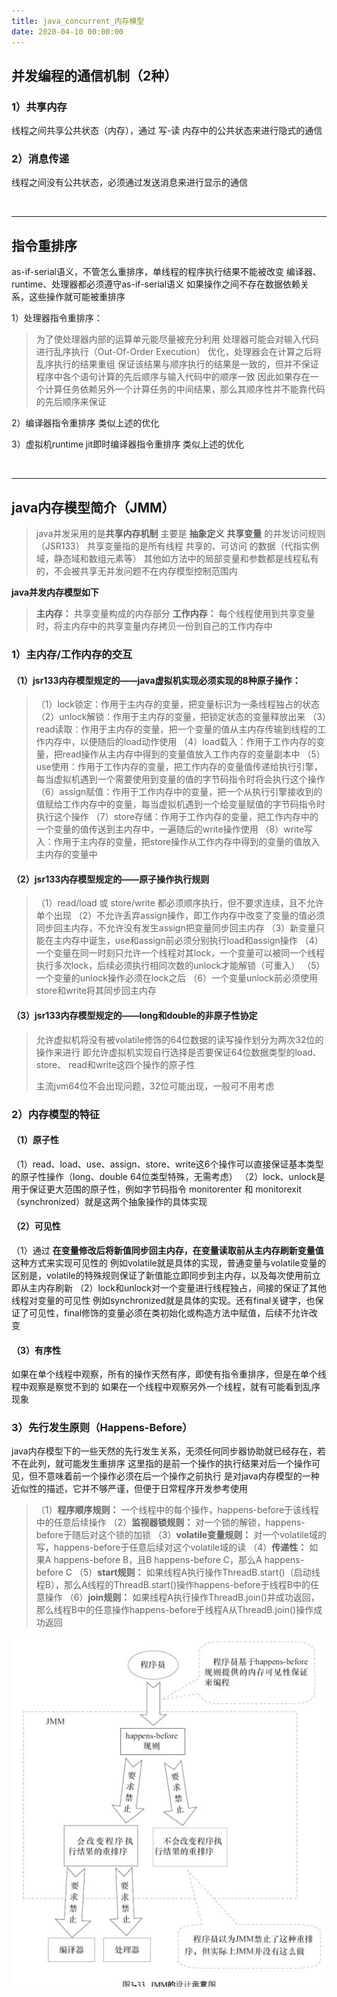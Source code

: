```yaml
---
title: java_concurrent_内存模型
date: 2020-04-10 00:00:00
---
```


## 并发编程的通信机制（2种）

### 1）共享内存
线程之间共享公共状态（内存），通过 写-读 内存中的公共状态来进行隐式的通信

### 2）消息传递
线程之间没有公共状态，必须通过发送消息来进行显示的通信


<br/>
<hr/>

## 指令重排序
as-if-serial语义，不管怎么重排序，单线程的程序执行结果不能被改变
编译器、runtime、处理器都必须遵守as-if-serial语义
如果操作之间不存在数据依赖关系，这些操作就可能被重排序

1）处理器指令重排序：
>为了使处理器内部的运算单元能尽量被充分利用
>处理器可能会对输入代码进行乱序执行（Out-Of-Order Execution） 优化，处理器会在计算之后将乱序执行的结果重组
>保证该结果与顺序执行的结果是一致的，但并不保证程序中各个语句计算的先后顺序与输入代码中的顺序一致
>因此如果存在一个计算任务依赖另外一个计算任务的中间结果，那么其顺序性并不能靠代码的先后顺序来保证

2）编译器指令重排序
类似上述的优化

3）虚拟机runtime jit即时编译器指令重排序
类似上述的优化


<br/>
<hr/>


## java内存模型简介（JMM）
>java并发采用的是**共享内存机制**
>主要是 **抽象定义** **共享变量** 的并发访问规则（JSR133）
>共享变量指的是所有线程 共享的、可访问 的数据（代指实例域，静态域和数组元素等）
>其他如方法中的局部变量和参数都是线程私有的，不会被共享无并发问题不在内存模型控制范围内

**java并发内存模型如下**
>**主内存：** 共享变量构成的内存部分
>**工作内存：** 每个线程使用到共享变量时，将主内存中的共享变量内存拷贝一份到自己的工作内存中

### 1）主内存/工作内存的交互

#### （1）jsr133内存模型规定的——java虚拟机实现必须实现的8种原子操作：
>（1）lock锁定：作用于主内存的变量，把变量标识为一条线程独占的状态
>（2）unlock解锁：作用于主内存的变量，把锁定状态的变量释放出来
>（3）read读取：作用于主内存的变量，把一个变量的值从主内存传输到线程的工作内存中，以便随后的load动作使用
>（4）load载入：作用于工作内存的变量，把read操作从主内存中得到的变量值放入工作内存的变量副本中
>（5）use使用：作用于工作内存的变量，把工作内存的变量值传递给执行引擎，每当虚拟机遇到一个需要使用到变量的值的字节码指令时将会执行这个操作
>（6）assign赋值：作用于工作内存中的变量，把一个从执行引擎接收到的值赋给工作内存中的变量，每当虚拟机遇到一个给变量赋值的字节码指令时执行这个操作
>（7）store存储：作用于工作内存的变量，把工作内存中的一个变量的值传送到主内存中，一遍随后的write操作使用
>（8）write写入：作用于主内存的变量，把store操作从工作内存中得到的变量的值放入主内存的变量中

#### （2）jsr133内存模型规定的——原子操作执行规则
>（1）read/load 或 store/write 都必须顺序执行，但不要求连续，且不允许单个出现
>（2）不允许丢弃assign操作，即工作内存中改变了变量的值必须同步回主内存，不允许没有发生assign把变量同步回主内存
>（3）新变量只能在主内存中诞生，use和assign前必须分别执行load和assign操作
>（4）一个变量在同一时刻只允许一个线程对其lock，一个变量可以被同一个线程执行多次lock，后续必须执行相同次数的unlock才能解锁（可重入）
>（5）一个变量的unlock操作必须在lock之后
>（6）一个变量unlock前必须使用store和write将其同步回主内存

#### （3）jsr133内存模型规定的——long和double的非原子性协定
>允许虚拟机将没有被volatile修饰的64位数据的读写操作划分为两次32位的操作来进行
>即允许虚拟机实现自行选择是否要保证64位数据类型的load、 store、 read和write这四个操作的原子性
>
>主流jvm64位不会出现问题，32位可能出现，一般可不用考虑


### 2）内存模型的特征

#### （1）原子性
（1）read、load、use、assign、store、write这6个操作可以直接保证基本类型的原子性操作（long、double 64位类型特殊，无需考虑）
（2）lock、unlock是用于保证更大范围的原子性，例如字节码指令 monitorenter 和 monitorexit （synchronized）就是这两个抽象操作的具体实现

#### （2）可见性
（1）通过 **在变量修改后将新值同步回主内存，在变量读取前从主内存刷新变量值** 这种方式来实现可见性的
例如volatile就是具体的实现，普通变量与volatile变量的区别是，volatile的特殊规则保证了新值能立即同步到主内存，以及每次使用前立即从主内存刷新
（2）lock和unlock对一个变量进行线程独占，间接的保证了其他线程对变量的可见性
例如synchronized就是具体的实现。还有final关键字，也保证了可见性，final修饰的变量必须在类初始化或构造方法中赋值，后续不允许改变

#### （3）有序性
如果在单个线程中观察，所有的操作天然有序，即使有指令重排序，但是在单个线程中观察是察觉不到的
如果在一个线程中观察另外一个线程，就有可能看到乱序现象


### 3）先行发生原则（Happens-Before）
java内存模型下的一些天然的先行发生关系，无须任何同步器协助就已经存在，若不在此列，就可能发生重排序
这里指的是前一个操作的执行结果对后一个操作可见，但不意味着前一个操作必须在后一个操作之前执行
是对java内存模型的一种近似性的描述，它并不够严谨，但便于日常程序开发参考使用



>（1）**程序顺序规则：** 一个线程中的每个操作，happens-before于该线程中的任意后续操作
>（2）**监视器锁规则：** 对一个锁的解锁，happens-before于随后对这个锁的加锁
>（3）**volatile变量规则：** 对一个volatile域的写，happens-before于任意后续对这个volatile域的读
>（4）**传递性：** 如果A happens-before B，且B happens-before C，那么A happens-before C
>（5）**start规则：** 如果线程A执行操作ThreadB.start()（启动线程B），那么A线程的ThreadB.start()操作happens-before于线程B中的任意操作
>（6）**join规则：** 如果线程A执行操作ThreadB.join()并成功返回，那么线程B中的任意操作happens-before于线程A从ThreadB.join()操作成功返回

![内存模型设计](../../../resource/jc_内存模型_jvm内存模型.jpg)